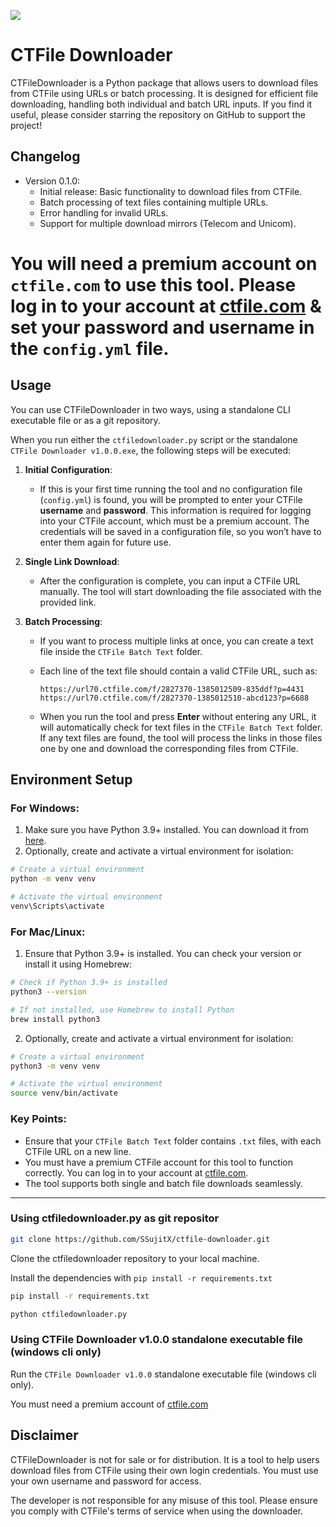 ![](https://api.visitorbadge.io/api/VisitorHit?user=SSujitX&repo=ctfile-downloader&countColor=%237B1E7A)

# CTFile Downloader

CTFileDownloader is a Python package that allows users to download files from CTFile using URLs or batch processing. It is designed for efficient file downloading, handling both individual and batch URL inputs. If you find it useful, please consider starring the repository on GitHub to support the project!

## Changelog

- Version 0.1.0:
  - Initial release: Basic functionality to download files from CTFile.
  - Batch processing of text files containing multiple URLs.
  - Error handling for invalid URLs.
  - Support for multiple download mirrors (Telecom and Unicom).

# You will need a premium account on `ctfile.com` to use this tool. Please log in to your account at [ctfile.com](https://www.ctfile.com/p/login) & set your password and username in the `config.yml` file.

## Usage

You can use CTFileDownloader in two ways, using a standalone CLI executable file or as a git repository.

When you run either the `ctfiledownloader.py` script or the standalone `CTFile Downloader v1.0.0.exe`, the following steps will be executed:

1. **Initial Configuration**:
   - If this is your first time running the tool and no configuration file (`config.yml`) is found, you will be prompted to enter your CTFile **username** and **password**. This information is required for logging into your CTFile account, which must be a premium account. The credentials will be saved in a configuration file, so you won’t have to enter them again for future use.
2. **Single Link Download**:
   - After the configuration is complete, you can input a CTFile URL manually. The tool will start downloading the file associated with the provided link.
3. **Batch Processing**:

   - If you want to process multiple links at once, you can create a text file inside the `CTFile Batch Text` folder.
   - Each line of the text file should contain a valid CTFile URL, such as:

     ```
     https://url70.ctfile.com/f/2827370-1385012509-835ddf?p=4431
     https://url70.ctfile.com/f/2827370-1385012510-abcd123?p=6688
     ```

   - When you run the tool and press **Enter** without entering any URL, it will automatically check for text files in the `CTFile Batch Text` folder. If any text files are found, the tool will process the links in those files one by one and download the corresponding files from CTFile.


## Environment Setup

### For Windows:

1. Make sure you have Python 3.9+ installed. You can download it from [here](https://www.python.org/downloads/).
2. Optionally, create and activate a virtual environment for isolation:

```sh
# Create a virtual environment
python -m venv venv

# Activate the virtual environment
venv\Scripts\activate
```

### For Mac/Linux:

1. Ensure that Python 3.9+ is installed. You can check your version or install it using Homebrew:

```sh
# Check if Python 3.9+ is installed
python3 --version

# If not installed, use Homebrew to install Python
brew install python3
```

2. Optionally, create and activate a virtual environment for isolation:

```sh
# Create a virtual environment
python3 -m venv venv

# Activate the virtual environment
source venv/bin/activate
```


### Key Points:

- Ensure that your `CTFile Batch Text` folder contains `.txt` files, with each CTFile URL on a new line.
- You must have a premium CTFile account for this tool to function correctly. You can log in to your account at [ctfile.com](https://www.ctfile.com/p/login).
- The tool supports both single and batch file downloads seamlessly.

---

### Using ctfiledownloader.py as git repositor

```sh
git clone https://github.com/SSujitX/ctfile-downloader.git
```

Clone the ctfiledownloader repository to your local machine.

Install the dependencies with `pip install -r requirements.txt`

```sh
pip install -r requirements.txt
```

```python
python ctfiledownloader.py
```

### Using CTFile Downloader v1.0.0 standalone executable file (windows cli only)

Run the `CTFile Downloader v1.0.0` standalone executable file (windows cli only).

You must need a premium account of [ctfile.com](https://www.ctfile.com/p/login)

## Disclaimer

CTFileDownloader is not for sale or for distribution. It is a tool to help users download files from CTFile using their own login credentials. You must use your own username and password for access.

The developer is not responsible for any misuse of this tool. Please ensure you comply with CTFile's terms of service when using the downloader.
